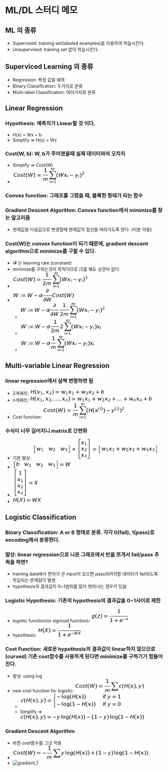 # ML/DL 스터디 메모

## ML 의 종류
- Supervised: training set(labeled examples)을 이용하여 학습시킨다.
- Unsupervised: training set 없이 학습시킨다.

## Superviced Learning 의 종류
- Regression: 특정 값을 예측
- Binary Classification: 두가지로 분류
- Multi-label Classification: 여러가지로 분류

## Linear Regression
### Hypothesis: 예측치가 Linear할 것 이다.
- H(x) = Wx + b
- Simplify => H(x) = Wx


### Cost(W, b): W, b가 주어졌을때 실제 데이터와의 오차치
- Simplify => Cost(W)
- ![cost](img/linear_regression/cost.png)

### Convex function: 그래프를 그렸을 때, 볼록한 형태가 되는 함수
### Gradient Descent Algorithm: Convex function에서 minimize를 찾는 알고리즘
- 현재값을 다음값으로 변경할때 현재값의 접선을 따라가도록 한다. (미분 이용)

### Cost(W)는 convex function이 되기 때문에, gradient descent algorithm으로 minimize를 구할 수 있다.
- ![alpha](img/linear_regression/alpha.png)는 learning rate (constant)
- minimize를 구하는것이 목적이므로 /2를 해도 상관이 없다.
- ![cost_2](img/linear_regression/cost_2.png)
- ![gradient_1](img/linear_regression/gradient_1.png)
  - ![gradient_2](img/linear_regression/gradient_2.png)
  - ![gradient_3](img/linear_regression/gradient_3.png)
  - ![gradient_4](img/linear_regression/gradient_4.png)

## Multi-variable Linear Regression
### linear regression에서 살짝 변형하면 됨
- 2개짜리: ![hypothesis_2](img/multi_variable_linear_regression/hypothesis_2.png)
- n개짜리: ![hypothesis_n](img/multi_variable_linear_regression/hypothesis_n.png)
- Cost function: ![mul_cost](img/multi_variable_linear_regression/cost.png)

### 수식이 너무 길어지니 matrix로 간편화
- 기본 발상: ![matrix](img/multi_variable_linear_regression/matrix.png)
- ![matrix_w](img/multi_variable_linear_regression/matrix_w.png)
- ![matrix_x](img/multi_variable_linear_regression/matrix_x.png)
- ![hypothesis_matrix](img/multi_variable_linear_regression/hypothesis_matrix.png)

## Logistic Classification
### Binary Classification: A or B 형태로 분류. 각각 0(fail), 1(pass)로 encoding해서 분류한다.

### 발상: linear regression으로 나온 그래프에서 반을 쪼개서 fail/pass 추측을 하면?
- training data에서 편차가 큰 input이 있으면 pass되어야할 데이터가 fail되도록 학습되는 문제점이 발생
- hypothesis의 결과값이 0~1범위를 많이 벗어나는 경우가 있음

### Logistic Hypothesis: 기존의 hypothesis의 결과값을 0~1사이로 제한
- logistic function(or sigmoid function): ![g](img/logistic_classification/g.png)
- hypothesis: ![logistic_hypothesis](img/logistic_classification/hypothesis.png)

### Cost Function: 새로운 hypothesis의 결과값이 linear하지 않으므로(curved) 기존 cost함수를 사용하게 된다면 minimize를 구하기가 힘들어진다.
- 발상: using log
- new cost function for logistic: ![logistic_cost](img/logistic_classification/cost.png)
  - ![logistic_c](img/logistic_classification/c.png)
  - Simplify => ![logistic_simple_c](img/logistic_classification/simple_c.png)

### Gradient Descent Algorithm
- 바뀐 cost함수를 그냥 적용
- ![logistic_cost_2](img/logistic_classification/cost_2.png)
- ![gradient_1](img/minear_regression/gradient_1.png)

